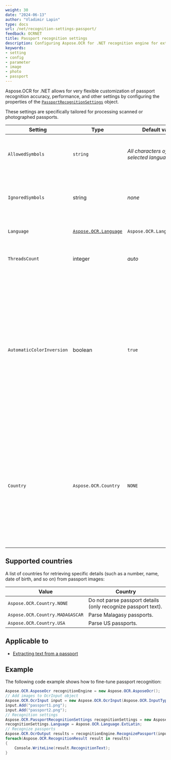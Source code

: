 ```yaml
---
weight: 30
date: "2024-06-13"
author: "Vladimir Lapin"
type: docs
url: /net/recognition-settings-passport/
feedback: OCRNET
title: Passport recognition settings
description: Configuring Aspose.OCR for .NET recognition engine for extracting text from passport images.
keywords:
- setting
- config
- parameter
- image
- photo
- passport
---
```


Aspose.OCR for .NET allows for very flexible customization of passport recognition accuracy, performance, and other settings by configuring the properties of the [`PassportRecognitionSettings`](https://reference.aspose.com/ocr/net/aspose.ocr/passportrecognitionsettings/) object.

These settings are specifically tailored for processing scanned or photographed passports.

Setting | Type | Default value | Description
------- | ---- | ------------- | -----------
`AllowedSymbols` | `string` | _All characters of the selected language_ | The [whitelist](/ocr/net/characters-whitelist/) of characters Aspose.OCR engine will look for.
`IgnoredSymbols` | string | _none_ | A [blacklist](/ocr/net/characters-blacklist/) of characters that are ignored during recognition.
`Language` | [`Aspose.OCR.Language`](https://reference.aspose.com/ocr/net/aspose.ocr/language/) | `Aspose.OCR.Language.None` | Specify a [language](/ocr/net/languages/) for recognition.
`ThreadsCount` | integer | _auto_ | The number of [CPU threads](/ocr/net/multithreading/) used for recognition.
`AutomaticColorInversion` | boolean | `true` | Improve recognition accuracy of white text on a dark/black background. If you are not optimizing every aspect of recognition (for example, for online applications or entry-level devices), leave this setting set to true.
`Country` | `Aspose.OCR.Country` | `NONE` | [Extract](/ocr/net/recognition/passport/#extracting-passport-details) key passport details (such as a number, name, date of birth, and so on) for the specific country in addition to the entire passport text.<br />See **Supported countries** section below.

## Supported countries

A list of countries for retrieving specific details (such as a number, name, date of birth, and so on) from passport images:

Value | Country
----- | -------
`Aspose.OCR.Country.NONE` | Do not parse passport details (only recognize passport text).
`Aspose.OCR.Country.MADAGASCAR` | Parse Malagasy passports.
`Aspose.OCR.Country.USA` | Parse US passports.

## Applicable to

- [Extracting text from a passport](/ocr/net/recognition/passport/)

## Example

The following code example shows how to fine-tune passport recognition:

```csharp
Aspose.OCR.AsposeOcr recognitionEngine = new Aspose.OCR.AsposeOcr();
// Add images to OcrInput object
Aspose.OCR.OcrInput input = new Aspose.OCR.OcrInput(Aspose.OCR.InputType.SingleImage);
input.Add("passport1.png");
input.Add("passport2.png");
// Recognition settings
Aspose.OCR.PassportRecognitionSettings recognitionSettings = new Aspose.OCR.PassportRecognitionSettings();
recognitionSettings.Language = Aspose.OCR.Language.ExtLatin;
// Recognize passports
Aspose.OCR.OcrOutput results = recognitionEngine.RecognizePassport(input, recognitionSettings);
foreach(Aspose.OCR.RecognitionResult result in results)
{
	Console.WriteLine(result.RecognitionText);
}
```
